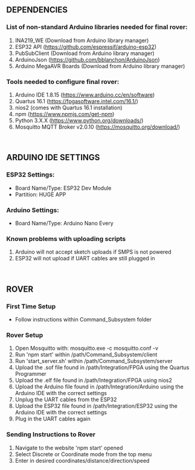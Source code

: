 ## DEPENDENCIES

### List of non-standard Arduino libraries needed for final rover:
1. INA219_WE (Download from Arduino library manager)
2. ESP32 API (https://github.com/espressif/arduino-esp32) 
3. PubSubClient (Download from Arduino library manager)
4. ArduinoJson (https://github.com/bblanchon/ArduinoJson)
5. Arduino MegaAVR Boards (Download from Arduino library manager)

### Tools needed to configure final rover:
1. Arduino IDE 1.8.15 (https://www.arduino.cc/en/software)
2. Quartus 16.1 (https://fpgasoftware.intel.com/16.1/)
3. nios2 (comes with Quartus 16.1 installation)
4. npm (https://www.npmjs.com/get-npm)
5. Python 3.X.X (https://www.python.org/downloads/)
6. Mosquitto MQTT Broker v2.0.10 (https://mosquitto.org/download/)

<br />

## ARDUINO IDE SETTINGS

### ESP32 Settings:
- Board Name/Type: ESP32 Dev Module
- Partition: HUGE APP

### Arduino Settings:
- Board Name/Type: Arduino Nano Every

### Known problems with uploading scripts
1. Arduino will not accept sketch uploads if SMPS is not powered
2. ESP32 will not upload if UART cables are still plugged in

<br />

## ROVER

### First Time Setup
- Follow instructions within Command_Subsystem folder


### Rover Setup
1. Open Mosquitto with: mosquitto.exe -c mosquitto.conf -v
2. Run 'npm start' within /path/Command_Subsystem/client
3. Run 'start_server.sh' within /path/Command_Subsystem/server
4. Upload the .sof file found in /path/Integration/FPGA using the Quartus Programmer
5. Upload the .elf file found in /path/Integration/FPGA using nios2
6. Upload the Arduino file found in /path/Integration/Arduino using the Arduino IDE with the correct settings
7. Unplug the UART cables from the ESP32
8. Upload the ESP32 file found in /path/Integration/ESP32 using the Arduino IDE with the correct settings
9. Plug in the UART cables again


### Sending Instructions to Rover
1. Navigate to the website 'npm start' opened
2. Select Discrete or Coordinate mode from the top menu
3. Enter in desired coordinates/distance/direction/speed
